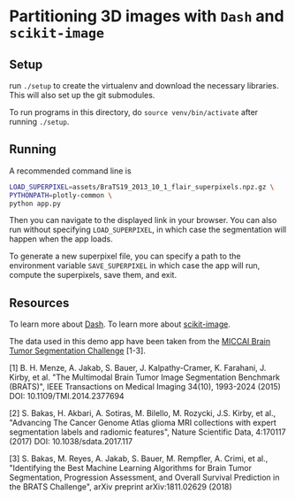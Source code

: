 # Partitioning 3D images with `Dash` and `scikit-image`

## Setup

run `./setup` to create the virtualenv and download the necessary libraries.
This will also set up the git submodules.

To run programs in this directory, do `source venv/bin/activate` after running
`./setup`.

## Running

A recommended command line is

```bash
LOAD_SUPERPIXEL=assets/BraTS19_2013_10_1_flair_superpixels.npz.gz \
PYTHONPATH=plotly-common \
python app.py
```

Then you can navigate to the displayed link in your browser. You can also run
without specifying `LOAD_SUPERPIXEL`, in which case the segmentation will happen
when the app loads.

To generate a new superpixel file, you can specify a path to the environment
variable `SAVE_SUPERPIXEL` in which case the app will run, compute the
superpixels, save them, and exit.

## Resources

To learn more about [Dash](https://plot.ly/dash).
To learn more about [scikit-image](https://scikit-image.org/).

The data used in this demo app have been taken from the [MICCAI Brain Tumor Segmentation Challenge](http://braintumorsegmentation.org/) [1-3].

[1] B. H. Menze, A. Jakab, S. Bauer, J. Kalpathy-Cramer, K. Farahani, J. Kirby, et al. "The Multimodal Brain Tumor Image Segmentation Benchmark (BRATS)", IEEE Transactions on Medical Imaging 34(10), 1993-2024 (2015) DOI: 10.1109/TMI.2014.2377694

[2] S. Bakas, H. Akbari, A. Sotiras, M. Bilello, M. Rozycki, J.S. Kirby, et al., "Advancing The Cancer Genome Atlas glioma MRI collections with expert segmentation labels and radiomic features", Nature Scientific Data, 4:170117 (2017) DOI: 10.1038/sdata.2017.117

[3] S. Bakas, M. Reyes, A. Jakab, S. Bauer, M. Rempfler, A. Crimi, et al., "Identifying the Best Machine Learning Algorithms for Brain Tumor Segmentation, Progression Assessment, and Overall Survival Prediction in the BRATS Challenge", arXiv preprint arXiv:1811.02629 (2018)